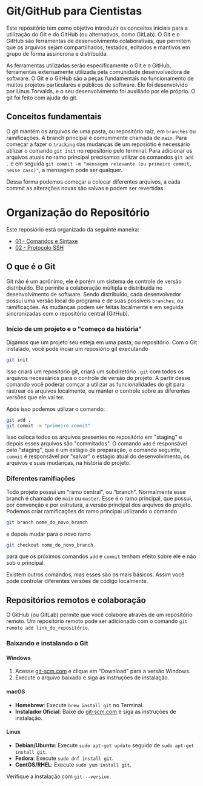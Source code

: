 # Git/GitHub para Cientistas

Este repositório tem como objetivo introduzir os conceitos iniciais para a utilização do 
 Git e do GitHub (ou alternativos, como GitLab). O Git e o GitHub são ferramentas de desenvolvimento 
 colaborativas, que permitem que os arquivos sejam compartilhados, testados, editados e mantivos em grupo de forma 
 assíncrona e distribuída.

As ferramentas utilizadas serão especificamente o Git e o GitHub, ferramentas extensamente utilizada 
pela comunidade desenvolvedora de software. O Git e o GitHub são a peças fundamentais no funcionamento de 
muitos projetos particulares e públicos de software. Ele foi desenvolvido por Linus Torvalds, e o seu desenvolvimento foi auxiliado por ele próprio. O git foi feito com ajuda do git. 

## Conceitos fundamentais 

O git mantém os arquivos de uma pasta, ou repositório raiz, em `branches` ou ramificações. A branch principal é comummente chamada de `main`. Para começar a fazer o `tracking` das mudanças de um reposiótio é necessário utilizar o comando `git init` no repositório pelo terminal. Para adicionar os arquivos atuais no ramo principal precisamos utilizar os comandos `git add .` e em seguida `git commit -m "mensagem relevante (ou primeiro commit, nesse caso)"`, a mensagem pode ser qualquer.

Dessa forma podemos começar a colocar diferentes arquivos, a cada commit as alterações novas são salvas e podem ser revertidas.

# Organização do Repositório 

Este reposiório está organizado da seguinte maneira:

- [01 - Comandos e Sintaxe](comandos.md)
- [02 - Protocolo SSH](ssh_keys.md)

## O que é o Git 

Git não é um acrônimo, ele é porém um sistema de controle de versão distribuído. 
Ele permite a colaboração múltipla e distribuída no desenvolvimento de software.
Sendo distribuído, cada desenvolvedor possui uma versão local do programa e de suas possíveis `branches`, ou ramificações. 
As mudanças podem ser feitas localmente e em seguida sincronizadas com o repositório central (GitHub).

### Início de um projeto e o "começo da história"

Digamos que um projeto seu esteja em uma pasta, ou repositório. Com o Git instalado, você pode inciar um reposiório git executando
```bash 
git init
```
Isso criará um repositório git, criará um subdiretório `.git` com todos os arquivos necessários para o controle de versão do projeto. 
A partir desse comando você poderar comçar a utilizar as funcionalidades do git para rastrear os arquivos localmente, ou manter o controle sobre as 
diferentes versões que ele vai ter.

Após isso podemos utilizar o comando:
```bash 
git add . 
git commit -m "primeiro commit"
```
Isso coloca todos os arquivos presentes no repositório em "staging" e depois esses arquivos são "commitados".
O comando `add` é responsável pelo "staging", que é um estágio de preparação, o comando seguinte, `commit` é responsável
por "salvar" o estágio atual do desenvolvimento, os arquivos e suas mudanças, na história do projeto. 

### Diferentes ramifiações

Todo projeto possui um "ramo central", ou "branch". Normalmente esse branch é chamado de `main` ou `master`. 
Esse é o ramo principal, que possui, por convenção e por estrutura, a versão principal dos arquivos do projeto. 
Podemos criar ramificações do ramo principal utilizando o comando
```bash 
git branch nome_do_novo_branch
```


e depois mudar para o novo ramo
```bash 
git checkout nome_do_novo_branch
```
para que os próximos comandos `add` e `commit` tenham efeito sobre ele e não sob o principal.

Existem outros comandos, mas esses são os mais básicos. 
Assim você pode controlar diferentes versões de código localmente. 


## Repositórios remotos e colaboração 

O GitHub (ou GitLab) permite que você colabore através de um repositório remoto.
Um repositório remoto pode ser adicionado com o comando `git remote add link_do_repositório`.

### Baixando e instalando o Git 

#### Windows

1. Acesse [git-scm.com](https://git-scm.com/) e clique em "Download" para a versão Windows.
2. Execute o arquivo baixado e siga as instruções de instalação.

#### macOS

- **Homebrew**: Execute `brew install git` no Terminal.
- **Instalador Oficial**: Baixe do [git-scm.com](https://git-scm.com/) e siga as instruções de instalação.

#### Linux

- **Debian/Ubuntu**: Execute `sudo apt-get update` seguido de `sudo apt-get install git`.
- **Fedora**: Execute `sudo dnf install git`.
- **CentOS/RHEL**: Execute `sudo yum install git`.

Verifique a instalação com `git --version`.


